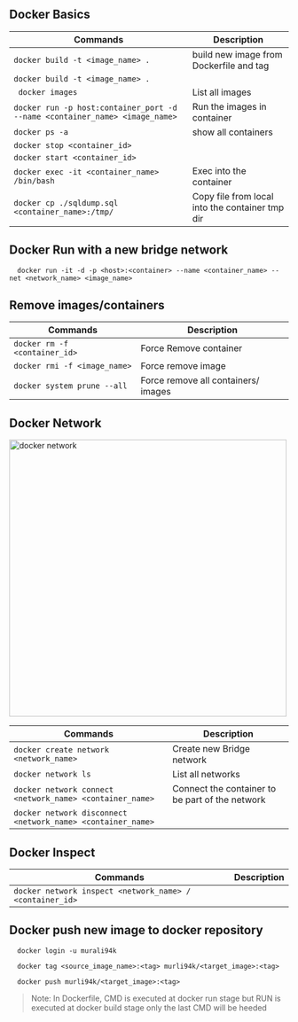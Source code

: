## Docker Basics 
| Commands                                                   | Description                                                                          |
|------------------------------------------------------------|--------------------------------------------------------------------------------------|
| `docker build -t <image_name> .`                           | build new image from Dockerfile and tag                                                 |
| `docker build -t <image_name> .`  | |
| ` docker images` | List all images |
| `docker run -p host:container_port -d --name <container_name> <image_name>` | Run the images in container |
| `docker ps -a` | show all containers |
|`docker stop <container_id>`| |
|`docker start <container_id>`| |
| `docker exec -it <container_name> /bin/bash`| Exec into the container |
|`docker cp ./sqldump.sql <container_name>:/tmp/`| Copy file from local into the container tmp dir|

## Docker Run with a new bridge network
```
  docker run -it -d -p <host>:<container> --name <container_name> --net <network_name> <image_name>
```

## Remove images/containers

| Commands                                                   | Description                                                                          |
|------------------------------------------------------------|--------------------------------------------------------------------------------------|
|`docker rm -f <container_id>` | Force Remove container |
|`docker rmi -f <image_name>`| Force remove image |
|`docker system prune --all` | Force remove all containers/ images |

## Docker Network

<img src="./images/docker_network_1.jpg" alt="docker network" style="width:500px;"/>

| Commands                                                   | Description                                                                          |
|------------------------------------------------------------|--------------------------------------------------------------------------------------|
| `docker create network <network_name>` | Create new Bridge network |
| `docker network ls` | List all networks |
| `docker network connect <network_name> <container_name>` | Connect the container to be part of the network |
| `docker network disconnect <network_name> <container_name>` | |

## Docker Inspect
| Commands                                                   | Description                                                                          |
|------------------------------------------------------------|--------------------------------------------------------------------------------------|
| `docker network inspect <network_name> / <container_id>` | |

## Docker push new image to docker repository
   ```
     docker login -u murali94k

     docker tag <source_image_name>:<tag> murli94k/<target_image>:<tag>

     docker push murli94k/<target_image>:<tag>
   ```
  


> Note:
  In Dockerfile, CMD is executed at docker run stage but RUN is executed at docker build stage
	only the last CMD will be heeded
